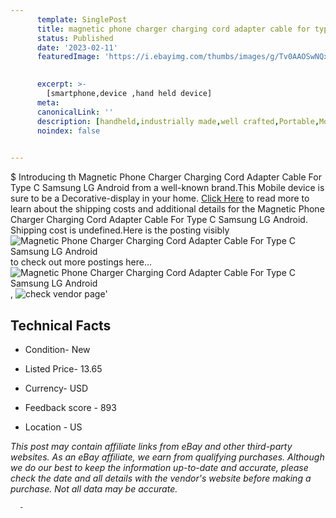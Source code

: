 ```yaml
---
      template: SinglePost
      title: magnetic phone charger charging cord adapter cable for type c samsung lg android
      status: Published
      date: '2023-02-11'
      featuredImage: 'https://i.ebayimg.com/thumbs/images/g/Tv0AAOSwNQxjkEeO/s-l225.jpg'
       

      excerpt: >-
        [smartphone,device ,hand held device]
      meta:
      canonicalLink: ''
      description: [handheld,industrially made,well crafted,Portable,Mobile,Compact,Convenient,Lightweight,Maneuverable,Man-portable,Miniature,Carriable,Hand-held,Light,Holdable,Transportable,Mobile device,Pocket-sized,On-the-go,Wireless,Cordless,Compact size,Convenient size, smartphone,device ,hand held device]
      noindex: false
      

---
```

$
      Introducing th Magnetic Phone Charger Charging Cord Adapter Cable For Type C Samsung LG Android from a well-known brand.This Mobile device  is sure to be a Decorative-display in your home. [Click Here](https://www.ebay.com/itm/334656465680?hash=item4deb146b10%3Ag%3ATv0AAOSwNQxjkEeO&amdata=enc%3AAQAHAAAA4HcZgMhz97UsbMSDbr3FGAaujQrt5JIVYxGRskyL3ZqOLC3EUurcGp%2FefKIouahe0%2BWG3P5yMyQEN19LqoSX%2Fitm1w%2F2%2BiwZa9VBSOnyi77lV7L6xArCQCKtExOGoM%2FXy6mFUIbtrv6iMdKvpe0C6kfoMUZ5Wv4HW7c2Np%2FX88JVsBTTsS7CzR9j7zfty7H53OjbKVZ9q0vUYQJaVo3HvH27qEG4uZOisB5GMNo3QwlIsCEoBqoFCI%2BkPf%2FcC1pRComFRQxaV%2Bx6WufBfWsaIqFpzLu7jc%2FUBsdEbpxWREm9&mkevt=1&mkcid=1&mkrid=711-53200-19255-0&campid=%253CePNCampaignId%253E&customid=%253CreferenceId%253E&toolid=10049) to read more to learn about the shipping costs and additional details for the Magnetic Phone Charger Charging Cord Adapter Cable For Type C Samsung LG Android. Shipping cost is undefined.Here is the posting visibly ![Magnetic Phone Charger Charging Cord Adapter Cable For Type C Samsung LG Android](https://i.ebayimg.com/thumbs/images/g/Tv0AAOSwNQxjkEeO/s-l225.jpg) to check out more postings here... ![Magnetic Phone Charger Charging Cord Adapter Cable For Type C Samsung LG Android](https://i.ebayimg.com/images/g/Tv0AAOSwNQxjkEeO/s-l1600.jpg), ![check vendor page](https://origin-galleryplus.ebayimg.com/ws/web/334656465680_2_0_1/225x225.jpg,https://origin-galleryplus.ebayimg.com/ws/web/334656465680_3_0_1/225x225.jpg,https://origin-galleryplus.ebayimg.com/ws/web/334656465680_4_0_1/225x225.jpg,https://origin-galleryplus.ebayimg.com/ws/web/334656465680_5_0_1/225x225.jpg,https://origin-galleryplus.ebayimg.com/ws/web/334656465680_6_0_1/225x225.jpg,https://origin-galleryplus.ebayimg.com/ws/web/334656465680_7_0_1/225x225.jpg,https://origin-galleryplus.ebayimg.com/ws/web/334656465680_8_0_1/225x225.jpg,https://origin-galleryplus.ebayimg.com/ws/web/334656465680_9_0_1/225x225.jpg,https://origin-galleryplus.ebayimg.com/ws/web/334656465680_10_0_1/225x225.jpg,https://origin-galleryplus.ebayimg.com/ws/web/334656465680_11_0_1/225x225.jpg)'

      

 ## Technical Facts 



     
      

 - Condition- New 


      

 - Listed Price- 13.65 


      

 - Currency- USD 


      

 - Feedback score - 893 


      

 - Location - US 


      
      

 *_This post may contain affiliate links from eBay and other third-party websites. As an eBay affiliate, we earn from qualifying purchases. Although we do our best to keep the information up-to-date and accurate, please check the date and all details with the vendor's website before making a purchase. Not all data may be accurate._*




      -

